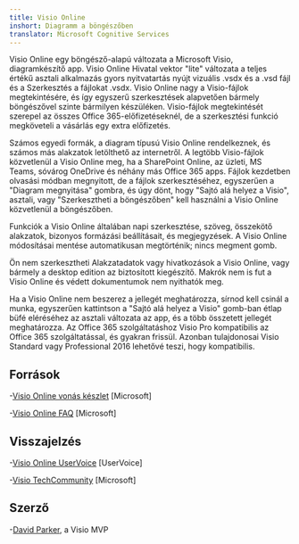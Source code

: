 ```yaml
---
title: Visio Online
inshort: Diagramm a böngészőben
translator: Microsoft Cognitive Services
---
```



Visio Online egy böngésző-alapú változata a Microsoft Visio, diagramkészítő app. Visio Online Hivatal vektor "lite" változata a teljes értékű asztali alkalmazás gyors nyitvatartás nyújt vizuális .vsdx és a .vsd fájl és a Szerkesztés a fájlokat .vsdx. Visio Online nagy a Visio-fájlok megtekintésére, és így egyszerű szerkesztések alapvetően bármely böngészővel szinte bármilyen készüléken. Visio-fájlok megtekintését szerepel az összes Office 365-előfizetéseknél, de a szerkesztési funkció megköveteli a vásárlás egy extra előfizetés.

Számos egyedi formák, a diagram típusú Visio Online rendelkeznek, és számos más alakzatok letölthető az internetről. A legtöbb Visio-fájlok közvetlenül a Visio Online meg, ha a SharePoint Online, az üzleti, MS Teams, sóvárog OneDrive és néhány más Office 365 apps. Fájlok kezdetben olvasási módban megnyitott, de a fájlok szerkesztéséhez, egyszerűen a "Diagram megnyitása" gombra, és úgy dönt, hogy "Sajtó alá helyez a Visio", asztali, vagy "Szerkesztheti a böngészőben" kell használni a Visio Online közvetlenül a böngészőben.

Funkciók a Visio Online általában napi szerkesztése, szöveg, összekötő alakzatok, bizonyos formázási beállításait, és megjegyzések. A Visio Online módosításai mentése automatikusan megtörténik; nincs megment gomb.

Ön nem szerkesztheti Alakzatadatok vagy hivatkozások a Visio Online, vagy bármely a desktop edition az biztosított kiegészítő. Makrók nem is fut a Visio Online és védett dokumentumok nem nyithatók meg.

Ha a Visio Online nem beszerez a jellegét meghatározza, sírnod kell csinál a munka, egyszerűen kattintson a "Sajtó alá helyez a Visio" gomb-ban étlap büfé eléréséhez az asztali változata az app, és a több összetett jellegét meghatározza. Az Office 365 szolgáltatáshoz Visio Pro kompatibilis az Office 365 szolgáltatással, és gyakran frissül. Azonban tulajdonosai Visio Standard vagy Professional 2016 lehetővé teszi, hogy kompatibilis.

Források
---------

-[Visio Online vonás készlet](https://technet.microsoft.com/library/visio-online-service-descriptoin.aspx)
    \[Microsoft\]

-[Visio Online FAQ](https://support.office.com/en-us/article/Visio-Online-Frequently-Asked-Questions-e6647040-2fca-42ec-9fa5-d16a4e39e0ee?ui=en-US&rs=en-US&ad=US)
    \[Microsoft\]

Visszajelzés
---------

-[Visio Online UserVoice](https://visio.uservoice.com/forums/368199-visio-online)
    \[UserVoice\]

-[Visio TechCommunity](https://techcommunity.microsoft.com/t5/Visio/ct-p/Visio)
    \[Microsoft\]

Szerző
---------

-[David Parker](https://www.linkedin.com/in/bvisual/), a Visio MVP


